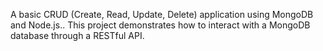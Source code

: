 A basic CRUD (Create, Read, Update, Delete) application using MongoDB and Node.js.. This project demonstrates how to interact with a MongoDB database through a RESTful API.
